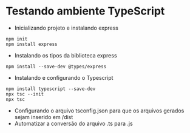 # Testando ambiente TypeScript

- Inicializando projeto e instalando express

```
npm init
npm install express
```

- Instalando os tipos da biblioteca express

```
npm install --save-dev @types/express
```

- Instalando e configurando o Typescript

```
npm install typescript --save-dev
npx tsc --init
npx tsc
```

- Configurando o arquivo tsconfig.json para que os arquivos gerados sejam inserido em /dist
- Automatizar a conversão do arquivo .ts para .js
